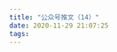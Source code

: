 ```yaml
---
title: "公众号推文（14）"
date: 2020-11-29 21:07:25
tags:
---
```


<head>
    <style>
        .weChatPostMainDiv {
            display: table;
        }
        .weChatPostPictureDiv {
            display: table-cell;
            width: 35%;
        }

        .weChatPostPicture {
            width: 100%;
            border-radius: 10%;
            float: left;
        }

        .weChatPostLinkDiv {
            width: 65%;
            float: inline-start;
            display: table-cell;
            vertical-align: middle;
        }

        .weChatPostLink {
            display: flex;
            align-items: center;
            justify-content: center;
            text-align: justify;
            margin: 0 auto;
            font-size: 24px;
        }

        a:link {
            color: black;
        }

        a:visited {
            color: gray;
        }
    </style>
</head>

<body><div class="weChatPostMainDiv"><div class="weChatPostPictureDiv"><a href="https://mp.weixin.qq.com/s/bwRmOUc7mnz_hJ4JDzh_cQ" target="_blank"><img class="weChatPostPicture" src="https://i.loli.net/2020/11/29/6AJQojICiM5TEuO.jpg" ></a></div><div class="weChatPostLinkDiv"><div class="weChatPostLink"><a href="https://mp.weixin.qq.com/s/bwRmOUc7mnz_hJ4JDzh_cQ"><b>生日推 · 广寒仙子</b></a></div></div></div></body>